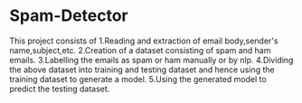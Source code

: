 # Spam-Detector

This project consists of 
1.Reading and extraction of email body,sender's name,subject,etc.
2.Creation of a dataset consisting of spam and ham emails.
3.Labelling the emails as spam or ham manually or by nlp.
4.Dividing the above dataset into training and testing dataset and hence using the training dataset to generate a model.
5.Using the generated model to predict the testing dataset.

